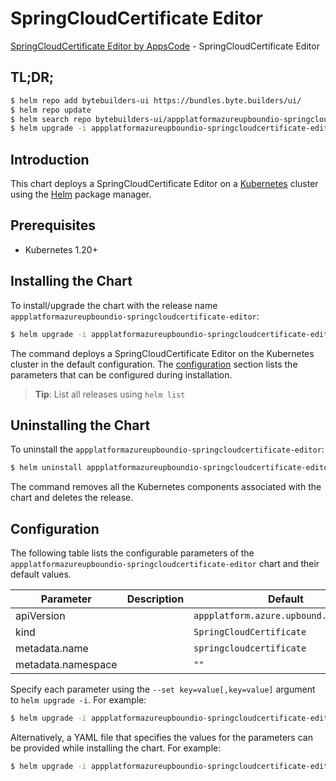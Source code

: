 # SpringCloudCertificate Editor

[SpringCloudCertificate Editor by AppsCode](https://byte.builders) - SpringCloudCertificate Editor

## TL;DR;

```bash
$ helm repo add bytebuilders-ui https://bundles.byte.builders/ui/
$ helm repo update
$ helm search repo bytebuilders-ui/appplatformazureupboundio-springcloudcertificate-editor --version=v0.4.18
$ helm upgrade -i appplatformazureupboundio-springcloudcertificate-editor bytebuilders-ui/appplatformazureupboundio-springcloudcertificate-editor -n default --create-namespace --version=v0.4.18
```

## Introduction

This chart deploys a SpringCloudCertificate Editor on a [Kubernetes](http://kubernetes.io) cluster using the [Helm](https://helm.sh) package manager.

## Prerequisites

- Kubernetes 1.20+

## Installing the Chart

To install/upgrade the chart with the release name `appplatformazureupboundio-springcloudcertificate-editor`:

```bash
$ helm upgrade -i appplatformazureupboundio-springcloudcertificate-editor bytebuilders-ui/appplatformazureupboundio-springcloudcertificate-editor -n default --create-namespace --version=v0.4.18
```

The command deploys a SpringCloudCertificate Editor on the Kubernetes cluster in the default configuration. The [configuration](#configuration) section lists the parameters that can be configured during installation.

> **Tip**: List all releases using `helm list`

## Uninstalling the Chart

To uninstall the `appplatformazureupboundio-springcloudcertificate-editor`:

```bash
$ helm uninstall appplatformazureupboundio-springcloudcertificate-editor -n default
```

The command removes all the Kubernetes components associated with the chart and deletes the release.

## Configuration

The following table lists the configurable parameters of the `appplatformazureupboundio-springcloudcertificate-editor` chart and their default values.

|     Parameter      | Description |                      Default                      |
|--------------------|-------------|---------------------------------------------------|
| apiVersion         |             | <code>appplatform.azure.upbound.io/v1beta1</code> |
| kind               |             | <code>SpringCloudCertificate</code>               |
| metadata.name      |             | <code>springcloudcertificate</code>               |
| metadata.namespace |             | <code>""</code>                                   |


Specify each parameter using the `--set key=value[,key=value]` argument to `helm upgrade -i`. For example:

```bash
$ helm upgrade -i appplatformazureupboundio-springcloudcertificate-editor bytebuilders-ui/appplatformazureupboundio-springcloudcertificate-editor -n default --create-namespace --version=v0.4.18 --set apiVersion=appplatform.azure.upbound.io/v1beta1
```

Alternatively, a YAML file that specifies the values for the parameters can be provided while
installing the chart. For example:

```bash
$ helm upgrade -i appplatformazureupboundio-springcloudcertificate-editor bytebuilders-ui/appplatformazureupboundio-springcloudcertificate-editor -n default --create-namespace --version=v0.4.18 --values values.yaml
```
